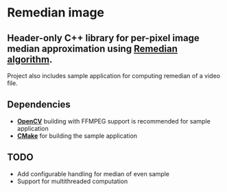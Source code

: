 # Remedian image
## Header-only C++ library for per-pixel image median approximation using [Remedian algorithm](https://www.researchgate.net/publication/247974442_The_Remedian_A_Robust_Averaging_Method_for_Large_Data_Sets).
Project also includes sample application for computing remedian of a video file.

## Dependencies
* **[OpenCV](https://github.com/opencv/opencv/)** building with FFMPEG support is recommended for sample application 
* **[CMake](https://cmake.org/)** for building the sample application

## TODO
* Add configurable handling for median of even sample
* Support for multithreaded computation